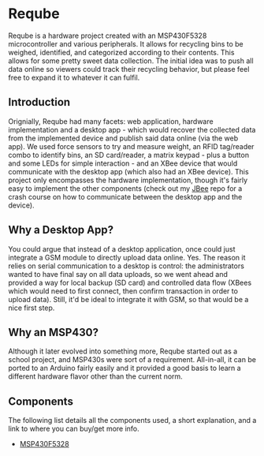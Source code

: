 Reqube
======

Reqube is a hardware project created with an MSP430F5328 microcontroller and various peripherals. It allows for recycling bins to be weighed, identified,  and categorized according to their contents. This allows for some pretty sweet data collection. The initial idea was to push all data online so viewers could track their recycling behavior, but please feel free to expand it to whatever it can fulfil. 

Introduction
------------

Orignially, Reqube had many facets: web application, hardware implementation and a desktop app - which would recover the collected data from the implemented device and publish said data online (via the web app). We used force sensors to try and measure weight, an RFID tag/reader combo to identify bins, an SD card/reader, a matrix keypad - plus a button and some LEDs for simple interaction - and an XBee device that would communicate with the desktop app (which also had an XBee device).  This project only encompasses the hardware implementation, though it's fairly easy to implement the other components (check out my [JBee][1] repo for a crash course on how to communicate between the desktop app and the device). 

Why a Desktop App?
------------------

You could argue that instead of a desktop application, once could just integrate a GSM module to directly upload data online. Yes. The reason it relies on serial communication to a desktop is control: the administrators wanted to have final say on all data uploads, so we went ahead and provided a way for local backup (SD card) and controlled data flow (XBees which would need to first connect, then confirm transaction in order to upload data). Still, it'd be ideal to integrate it with GSM, so that would be a nice first step.



Why an MSP430?
--------------

Although it later evolved into something more, Reqube started out as a school project, and MSP430s were sort of a requirement. All-in-all, it can be ported to an Arduino fairly easily and it provided a good basis to learn a different hardware flavor other than the current norm.

Components
----------

The following list details all the components used, a short explanation, and a link to where you can buy/get more info.
- [MSP430F5328][2]







[1]:https://github.com/yoaquim/JBeeCommunicator
[2]:http://www.ti.com/product/msp430f5328
